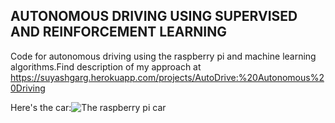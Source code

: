 ## AUTONOMOUS DRIVING USING SUPERVISED AND REINFORCEMENT LEARNING

Code for autonomous driving using the raspberry pi and machine learning algorithms.Find description of my approach at https://suyashgarg.herokuapp.com/projects/AutoDrive:%20Autonomous%20Driving 

Here's the car:![The raspberry pi car](https://github.com/ferbncode/AutoDrive/blob/master/car3.jpg "Car Image 1")
